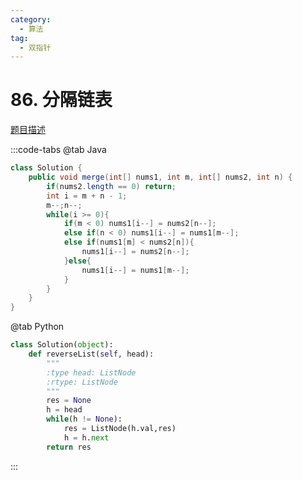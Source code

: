 ```yaml
---
category: 
  - 算法
tag: 
  - 双指针
---
```


# 86. 分隔链表

[题目描述](https://leetcode.cn/problems/merge-sorted-array/description/)

<Badge text="简单" type="tip" vertical="middle" />

:::code-tabs
@tab Java
```java
class Solution {
    public void merge(int[] nums1, int m, int[] nums2, int n) {
        if(nums2.length == 0) return;
        int i = m + n - 1;
        m--;n--;
        while(i >= 0){
            if(m < 0) nums1[i--] = nums2[n--];
            else if(n < 0) nums1[i--] = nums1[m--];
            else if(nums1[m] < nums2[n]){
                nums1[i--] = nums2[n--];
            }else{
                nums1[i--] = nums1[m--];
            }
        }
    }
}
```
@tab Python
```py
class Solution(object):
    def reverseList(self, head):
        """
        :type head: ListNode
        :rtype: ListNode
        """
        res = None
        h = head
        while(h != None):
            res = ListNode(h.val,res)
            h = h.next
        return res
```
:::

